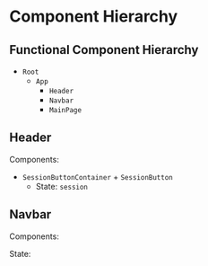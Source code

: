 # Component Hierarchy

## Functional Component Hierarchy

- `Root`
    - `App`
        - `Header`
        - `Navbar`
        - `MainPage`

## Header
Components:
- `SessionButtonContainer` + `SessionButton`
    -   State: `session`

## Navbar
Components:

State: